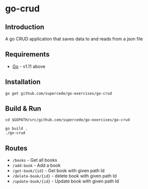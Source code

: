 # go-crud

## Introduction

A go CRUD application that saves data to and reads from a json file

## Requirements

- [Go](https://golang.org) - v1.11 above

## Installation

```
go get github.com/supercede/go-exercises/go-crud
```

## Build & Run

```
cd $GOPATH/src/github.com/supercede/go-exercises/go-crud

go build .
./go-crud
```

## Routes

- `/books` - Get all books
- `/add-book` - Add a book
- `/get-book/{id}` - Get book with given path Id
- `/delete-book/{id}` - delete book with given path Id
- `/update-book/{id}` - Update book with given path Id
